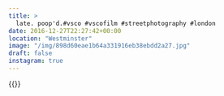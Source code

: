 ```yaml
---
title: >
  late. poop'd.#vsco #vscofilm #streetphotography #london
date: 2016-12-27T22:27:42+00:00
location: "Westminster"
image: "/img/898d60eae1b64a331916eb38ebdd2a27.jpg"
draft: false
instagram: true
---
```


{{<photo src="/img/898d60eae1b64a331916eb38ebdd2a27.jpg">}}

